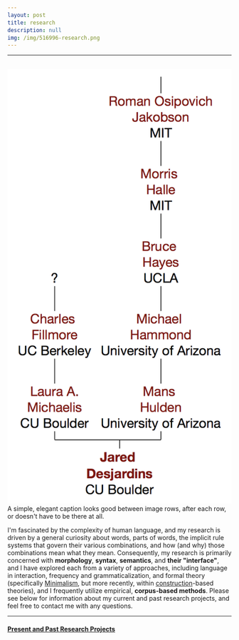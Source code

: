 ```yaml
---
layout: post
title: research
description: null
img: /img/516996-research.png
---
```


***

<br/>

<div class="img_row">
	<img class="col one right" src="/img/linguistree-snapshot.png">
</div>
<div class="col one right caption">
	A simple, elegant caption looks good between image rows, after each row, or doesn't have to be there at all. 
</div>

<!--<img class="col one right" src="/img/linguistree-snapshot.png">-->

<div class="col one left">

I'm fascinated by the complexity of human language, and my research is driven by a general curiosity about words, parts of words, the implicit rule systems that govern their various combinations, and how (and why) those combinations mean what they mean. Consequently, my research is primarily concerned with **morphology**, **syntax**, **semantics**, and **their "interface"**, and I have explored each from a variety of approaches, including language in interaction, frequency and grammaticalization, and formal theory (specifically [Minimalism](http://en.wikipedia.org/wiki/Minimalist_program), but more recently, within [construction](http://en.wikipedia.org/wiki/Construction_grammar)-based theories), and I frequently utilize empirical, **corpus-based methods**. Please see below for information about my current and past research projects, and feel free to contact me with any questions.

***
<sub></sub>
<h4><a href="http://jared-desjardins.github.io/research/current">Present and Past Research Projects</a></h4>
<sup></sup>

</div>
